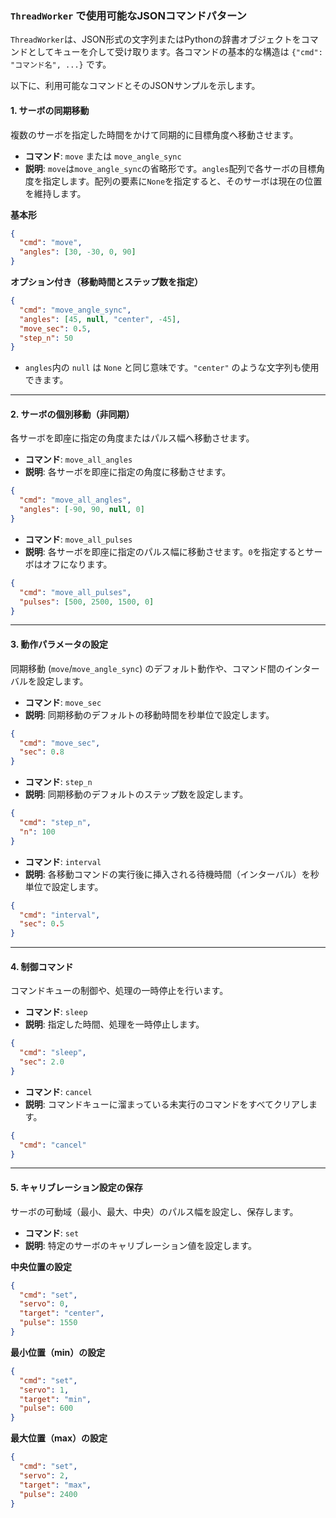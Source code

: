 ### `ThreadWorker` で使用可能なJSONコマンドパターン

`ThreadWorker`は、JSON形式の文字列またはPythonの辞書オブジェクトをコマンドとしてキューを介して受け取ります。各コマンドの基本的な構造は `{"cmd": "コマンド名", ...}` です。

以下に、利用可能なコマンドとそのJSONサンプルを示します。

#### 1. サーボの同期移動

複数のサーボを指定した時間をかけて同期的に目標角度へ移動させます。

- **コマンド**: `move` または `move_angle_sync`
- **説明**: `move`は`move_angle_sync`の省略形です。`angles`配列で各サーボの目標角度を指定します。配列の要素に`None`を指定すると、そのサーボは現在の位置を維持します。

**基本形**
```json
{
  "cmd": "move",
  "angles": [30, -30, 0, 90]
}
```

**オプション付き（移動時間とステップ数を指定）**
```json
{
  "cmd": "move_angle_sync",
  "angles": [45, null, "center", -45],
  "move_sec": 0.5,
  "step_n": 50
}
```
* `angles`内の `null` は `None` と同じ意味です。`"center"` のような文字列も使用できます。

---

#### 2. サーボの個別移動（非同期）

各サーボを即座に指定の角度またはパルス幅へ移動させます。

- **コマンド**: `move_all_angles`
- **説明**: 各サーボを即座に指定の角度に移動させます。

```json
{
  "cmd": "move_all_angles",
  "angles": [-90, 90, null, 0]
}
```

- **コマンド**: `move_all_pulses`
- **説明**: 各サーボを即座に指定のパルス幅に移動させます。`0`を指定するとサーボはオフになります。

```json
{
  "cmd": "move_all_pulses",
  "pulses": [500, 2500, 1500, 0]
}
```

---

#### 3. 動作パラメータの設定

同期移動 (`move`/`move_angle_sync`) のデフォルト動作や、コマンド間のインターバルを設定します。

- **コマンド**: `move_sec`
- **説明**: 同期移動のデフォルトの移動時間を秒単位で設定します。

```json
{
  "cmd": "move_sec",
  "sec": 0.8
}
```

- **コマンド**: `step_n`
- **説明**: 同期移動のデフォルトのステップ数を設定します。

```json
{
  "cmd": "step_n",
  "n": 100
}
```

- **コマンド**: `interval`
- **説明**: 各移動コマンドの実行後に挿入される待機時間（インターバル）を秒単位で設定します。

```json
{
  "cmd": "interval",
  "sec": 0.5
}
```

---

#### 4. 制御コマンド

コマンドキューの制御や、処理の一時停止を行います。

- **コマンド**: `sleep`
- **説明**: 指定した時間、処理を一時停止します。

```json
{
  "cmd": "sleep",
  "sec": 2.0
}
```

- **コマンド**: `cancel`
- **説明**: コマンドキューに溜まっている未実行のコマンドをすべてクリアします。

```json
{
  "cmd": "cancel"
}
```

---

#### 5. キャリブレーション設定の保存

サーボの可動域（最小、最大、中央）のパルス幅を設定し、保存します。

- **コマンド**: `set`
- **説明**: 特定のサーボのキャリブレーション値を設定します。

**中央位置の設定**
```json
{
  "cmd": "set",
  "servo": 0,
  "target": "center",
  "pulse": 1550
}
```

**最小位置（min）の設定**
```json
{
  "cmd": "set",
  "servo": 1,
  "target": "min",
  "pulse": 600
}
```

**最大位置（max）の設定**
```json
{
  "cmd": "set",
  "servo": 2,
  "target": "max",
  "pulse": 2400
}
```